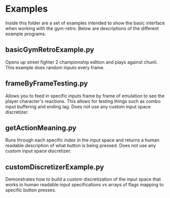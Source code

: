 # Examples

Inside this folder are a set of examples intended to show the basic interface when working with the gym-retro. Below are descriptions of the different example programs.

## basicGymRetroExample.py
Opens up street fighter 2 championship edition and plays against chunli. This example does random inputs every frame.

## frameByFrameTesting.py
Allows you to feed in specific inputs frame by frame of emulation to see the player character's reactions. This allows for testing things such as combo input buffering and ending lag. Does not use any custom input space discretizer.

## getActionMeaning.py
Runs through each specific index in the input space and returns a human readable description of what button is being pressed. Does not use any custom input space discretizer.

## customDiscretizerExample.py
Demonstrates how to build a custom discretization of the input space that works in human readable input specifications vs arrays of flags mapping to specific button presses.
